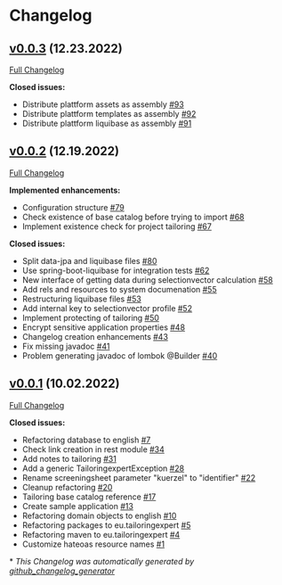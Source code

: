 # Changelog

## [v0.0.3](https://github.com/tailoringexpert/plattform/tree/v0.0.3) (12.23.2022)

[Full Changelog](https://github.com/tailoringexpert/plattform/compare/v0.0.2...v0.0.3)

**Closed issues:**

- Distribute plattform assets as assembly [\#93](https://github.com/tailoringexpert/plattform/issues/93)
- Distribute plattform templates as assembly [\#92](https://github.com/tailoringexpert/plattform/issues/92)
- Distribute plattform liquibase as assembly [\#91](https://github.com/tailoringexpert/plattform/issues/91)

## [v0.0.2](https://github.com/tailoringexpert/plattform/tree/v0.0.2) (12.19.2022)

[Full Changelog](https://github.com/tailoringexpert/plattform/compare/v0.0.1...v0.0.2)

**Implemented enhancements:**

- Configuration structure [\#79](https://github.com/tailoringexpert/plattform/issues/79)
- Check existence of base catalog before trying to import [\#68](https://github.com/tailoringexpert/plattform/issues/68)
- Implement existence check for project tailoring [\#67](https://github.com/tailoringexpert/plattform/issues/67)

**Closed issues:**

- Split data-jpa and liquibase files [\#80](https://github.com/tailoringexpert/plattform/issues/80)
- Use spring-boot-liquibase for integration tests [\#62](https://github.com/tailoringexpert/plattform/issues/62)
- New interface of getting data during selectionvector calculation [\#58](https://github.com/tailoringexpert/plattform/issues/58)
- Add rels and resources to system documenation [\#55](https://github.com/tailoringexpert/plattform/issues/55)
- Restructuring liquibase files [\#53](https://github.com/tailoringexpert/plattform/issues/53)
- Add internal key to selectionvector profile [\#52](https://github.com/tailoringexpert/plattform/issues/52)
- Implement protecting of tailoring  [\#50](https://github.com/tailoringexpert/plattform/issues/50)
- Encrypt sensitive application properties [\#48](https://github.com/tailoringexpert/plattform/issues/48)
- Changelog creation enhancements [\#43](https://github.com/tailoringexpert/plattform/issues/43)
- Fix missing javadoc [\#41](https://github.com/tailoringexpert/plattform/issues/41)
- Problem generating javadoc of lombok @Builder [\#40](https://github.com/tailoringexpert/plattform/issues/40)

## [v0.0.1](https://github.com/tailoringexpert/plattform/tree/v0.0.1) (10.02.2022)

[Full Changelog](https://github.com/tailoringexpert/plattform/compare/ef72a8e508e9e6d79bd268aba4ef257b48bb1a9d...v0.0.1)

**Closed issues:**

- Refactoring database to english [\#7](https://github.com/tailoringexpert/plattform/issues/7)
- Check link creation in rest module [\#34](https://github.com/tailoringexpert/plattform/issues/34)
- Add notes to tailoring [\#31](https://github.com/tailoringexpert/plattform/issues/31)
- Add a generic TailoringexpertException [\#28](https://github.com/tailoringexpert/plattform/issues/28)
- Rename screeningsheet parameter "kuerzel" to "identifier" [\#22](https://github.com/tailoringexpert/plattform/issues/22)
- Cleanup refactoring [\#20](https://github.com/tailoringexpert/plattform/issues/20)
- Tailoring base catalog reference [\#17](https://github.com/tailoringexpert/plattform/issues/17)
- Create sample application [\#13](https://github.com/tailoringexpert/plattform/issues/13)
- Refactoring domain objects to english [\#10](https://github.com/tailoringexpert/plattform/issues/10)
- Refactoring packages to eu.tailoringexpert [\#5](https://github.com/tailoringexpert/plattform/issues/5)
- Refactoring maven to eu.tailoringexpert [\#4](https://github.com/tailoringexpert/plattform/issues/4)
- Customize hateoas resource names [\#1](https://github.com/tailoringexpert/plattform/issues/1)



\* *This Changelog was automatically generated by [github_changelog_generator](https://github.com/github-changelog-generator/github-changelog-generator)*
